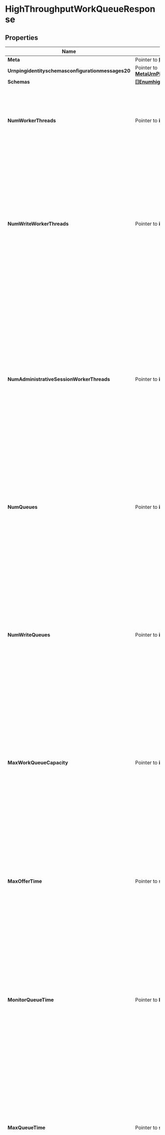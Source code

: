 # HighThroughputWorkQueueResponse

## Properties

Name | Type | Description | Notes
------------ | ------------- | ------------- | -------------
**Meta** | Pointer to [**MetaMeta**](MetaMeta.md) |  | [optional] 
**Urnpingidentityschemasconfigurationmessages20** | Pointer to [**MetaUrnPingidentitySchemasConfigurationMessages20**](MetaUrnPingidentitySchemasConfigurationMessages20.md) |  | [optional] 
**Schemas** | [**[]EnumhighThroughputWorkQueueSchemaUrn**](EnumhighThroughputWorkQueueSchemaUrn.md) |  | 
**NumWorkerThreads** | Pointer to **int64** | Specifies the total number of worker threads that should be used within the server in order to process requested operations. The worker threads will be split evenly across all of the configured queues. | [optional] 
**NumWriteWorkerThreads** | Pointer to **int64** | Specifies the number of worker threads that should be used within the server to process write (add, delete, modify, and modify DN) operations. If this is specified, then separate sets of worker threads will be used for processing read and write operations, and the value of the num-worker-threads property will reflect the number of threads to use to process read operations. | [optional] 
**NumAdministrativeSessionWorkerThreads** | Pointer to **int64** | Specifies the number of worker threads that should be used to process operations as part of an administrative session. These threads may be reserved only for special use by management applications like dsconfig, the administration console, and other administrative tools, so that these applications may be used to diagnose problems and take any necessary corrective action even if all \&quot;normal\&quot; worker threads are busy processing other requests. | [optional] 
**NumQueues** | Pointer to **int64** | Specifies the number of blocking queues that should be maintained. A value of zero indicates that the server should attempt to automatically select an optimal value (one queue for every two worker threads). | [optional] 
**NumWriteQueues** | Pointer to **int64** | Specifies the number of blocking queues that should be maintained for write operations. This will only be used if a value is specified for the num-write-worker-threads property, in which case the num-queues property will specify the number of queues for read operations. Otherwise, all operations will be processed by a common set of worker threads and the value of the num-queues property will specify the number of queues for all types of operations. | [optional] 
**MaxWorkQueueCapacity** | Pointer to **int64** | Specifies the maximum number of pending operations that may be held in any of the queues at any given time. The total number of pending requests may be as large as this value times the total number of queues. | [optional] 
**MaxOfferTime** | Pointer to **string** | Specifies the maximum length of time that the connection handler should be allowed to wait to enqueue a request if the work queue is full. If the attempt to enqueue an operation does not succeed within this period of time, then the operation will be rejected and an error response will be returned to the client. A value of zero indicates that operations should be rejected immediately if the work queue is already at its maximum capacity. | [optional] 
**MonitorQueueTime** | Pointer to **bool** | Indicates whether the work queue should monitor the length of time that operations are held in the queue. When enabled the queue time will be included with access log messages as \&quot;qtime\&quot; in milliseconds. | [optional] 
**MaxQueueTime** | Pointer to **string** | Specifies the maximum length of time that an operation should be allowed to wait on the work queue. If an operation has been waiting on the queue longer than this period of time, then it will receive an immediate failure result rather than being processed once it has been handed off to a worker thread. A value of zero seconds indicates that there should not be any maximum queue time imposed. This setting will only be used if the monitor-queue-time property has a value of true. | [optional] 
**ExpensiveOperationCheckInterval** | Pointer to **string** | The interval that the work queue should use when checking for potentially expensive operations. If at least expensive-operation-minimum-concurrent-count worker threads are found to be processing the same operation on two consecutive polls separated by this time interval (i.e., the worker thread has been processing that operation for at least this length of time, and potentially up to twice this length of time), then a stack trace of all running threads will be written to a file for analysis to provide potentially useful information that may help better understand the reason it is taking so long. It may be that the operation is simply an expensive one to process, but there may be other external factors (e.g., a database checkpoint, a log rotation, lock contention, etc.) that could be to blame. This option is primarily intended for debugging purposes and should generally be used under the direction of Ping Identity support. | [optional] 
**ExpensiveOperationMinimumConcurrentCount** | Pointer to **int64** | The minimum number of concurrent expensive operations that should be detected to trigger dumping stack traces for all threads. If at least this number of worker threads are seen processing the same operations in two consecutive intervals, then the server will dump a stack trace of all threads to a file. This option is primarily intended for debugging purposes and should generally be used under the direction of Ping Identity support. | [optional] 
**ExpensiveOperationMinimumDumpInterval** | Pointer to **string** | The minimum length of time that should be required to pass after dumping stack trace information for all threads before the server should be allowed to create a second dump. This will help prevent the server from dumping stack traces too frequently and eventually consuming all available disk space with stack trace log output. This option is primarily intended for debugging purposes and should generally be used under the direction of Ping Identity support. | [optional] 

## Methods

### NewHighThroughputWorkQueueResponse

`func NewHighThroughputWorkQueueResponse(schemas []EnumhighThroughputWorkQueueSchemaUrn, ) *HighThroughputWorkQueueResponse`

NewHighThroughputWorkQueueResponse instantiates a new HighThroughputWorkQueueResponse object
This constructor will assign default values to properties that have it defined,
and makes sure properties required by API are set, but the set of arguments
will change when the set of required properties is changed

### NewHighThroughputWorkQueueResponseWithDefaults

`func NewHighThroughputWorkQueueResponseWithDefaults() *HighThroughputWorkQueueResponse`

NewHighThroughputWorkQueueResponseWithDefaults instantiates a new HighThroughputWorkQueueResponse object
This constructor will only assign default values to properties that have it defined,
but it doesn't guarantee that properties required by API are set

### GetMeta

`func (o *HighThroughputWorkQueueResponse) GetMeta() MetaMeta`

GetMeta returns the Meta field if non-nil, zero value otherwise.

### GetMetaOk

`func (o *HighThroughputWorkQueueResponse) GetMetaOk() (*MetaMeta, bool)`

GetMetaOk returns a tuple with the Meta field if it's non-nil, zero value otherwise
and a boolean to check if the value has been set.

### SetMeta

`func (o *HighThroughputWorkQueueResponse) SetMeta(v MetaMeta)`

SetMeta sets Meta field to given value.

### HasMeta

`func (o *HighThroughputWorkQueueResponse) HasMeta() bool`

HasMeta returns a boolean if a field has been set.

### GetUrnpingidentityschemasconfigurationmessages20

`func (o *HighThroughputWorkQueueResponse) GetUrnpingidentityschemasconfigurationmessages20() MetaUrnPingidentitySchemasConfigurationMessages20`

GetUrnpingidentityschemasconfigurationmessages20 returns the Urnpingidentityschemasconfigurationmessages20 field if non-nil, zero value otherwise.

### GetUrnpingidentityschemasconfigurationmessages20Ok

`func (o *HighThroughputWorkQueueResponse) GetUrnpingidentityschemasconfigurationmessages20Ok() (*MetaUrnPingidentitySchemasConfigurationMessages20, bool)`

GetUrnpingidentityschemasconfigurationmessages20Ok returns a tuple with the Urnpingidentityschemasconfigurationmessages20 field if it's non-nil, zero value otherwise
and a boolean to check if the value has been set.

### SetUrnpingidentityschemasconfigurationmessages20

`func (o *HighThroughputWorkQueueResponse) SetUrnpingidentityschemasconfigurationmessages20(v MetaUrnPingidentitySchemasConfigurationMessages20)`

SetUrnpingidentityschemasconfigurationmessages20 sets Urnpingidentityschemasconfigurationmessages20 field to given value.

### HasUrnpingidentityschemasconfigurationmessages20

`func (o *HighThroughputWorkQueueResponse) HasUrnpingidentityschemasconfigurationmessages20() bool`

HasUrnpingidentityschemasconfigurationmessages20 returns a boolean if a field has been set.

### GetSchemas

`func (o *HighThroughputWorkQueueResponse) GetSchemas() []EnumhighThroughputWorkQueueSchemaUrn`

GetSchemas returns the Schemas field if non-nil, zero value otherwise.

### GetSchemasOk

`func (o *HighThroughputWorkQueueResponse) GetSchemasOk() (*[]EnumhighThroughputWorkQueueSchemaUrn, bool)`

GetSchemasOk returns a tuple with the Schemas field if it's non-nil, zero value otherwise
and a boolean to check if the value has been set.

### SetSchemas

`func (o *HighThroughputWorkQueueResponse) SetSchemas(v []EnumhighThroughputWorkQueueSchemaUrn)`

SetSchemas sets Schemas field to given value.


### GetNumWorkerThreads

`func (o *HighThroughputWorkQueueResponse) GetNumWorkerThreads() int64`

GetNumWorkerThreads returns the NumWorkerThreads field if non-nil, zero value otherwise.

### GetNumWorkerThreadsOk

`func (o *HighThroughputWorkQueueResponse) GetNumWorkerThreadsOk() (*int64, bool)`

GetNumWorkerThreadsOk returns a tuple with the NumWorkerThreads field if it's non-nil, zero value otherwise
and a boolean to check if the value has been set.

### SetNumWorkerThreads

`func (o *HighThroughputWorkQueueResponse) SetNumWorkerThreads(v int64)`

SetNumWorkerThreads sets NumWorkerThreads field to given value.

### HasNumWorkerThreads

`func (o *HighThroughputWorkQueueResponse) HasNumWorkerThreads() bool`

HasNumWorkerThreads returns a boolean if a field has been set.

### GetNumWriteWorkerThreads

`func (o *HighThroughputWorkQueueResponse) GetNumWriteWorkerThreads() int64`

GetNumWriteWorkerThreads returns the NumWriteWorkerThreads field if non-nil, zero value otherwise.

### GetNumWriteWorkerThreadsOk

`func (o *HighThroughputWorkQueueResponse) GetNumWriteWorkerThreadsOk() (*int64, bool)`

GetNumWriteWorkerThreadsOk returns a tuple with the NumWriteWorkerThreads field if it's non-nil, zero value otherwise
and a boolean to check if the value has been set.

### SetNumWriteWorkerThreads

`func (o *HighThroughputWorkQueueResponse) SetNumWriteWorkerThreads(v int64)`

SetNumWriteWorkerThreads sets NumWriteWorkerThreads field to given value.

### HasNumWriteWorkerThreads

`func (o *HighThroughputWorkQueueResponse) HasNumWriteWorkerThreads() bool`

HasNumWriteWorkerThreads returns a boolean if a field has been set.

### GetNumAdministrativeSessionWorkerThreads

`func (o *HighThroughputWorkQueueResponse) GetNumAdministrativeSessionWorkerThreads() int64`

GetNumAdministrativeSessionWorkerThreads returns the NumAdministrativeSessionWorkerThreads field if non-nil, zero value otherwise.

### GetNumAdministrativeSessionWorkerThreadsOk

`func (o *HighThroughputWorkQueueResponse) GetNumAdministrativeSessionWorkerThreadsOk() (*int64, bool)`

GetNumAdministrativeSessionWorkerThreadsOk returns a tuple with the NumAdministrativeSessionWorkerThreads field if it's non-nil, zero value otherwise
and a boolean to check if the value has been set.

### SetNumAdministrativeSessionWorkerThreads

`func (o *HighThroughputWorkQueueResponse) SetNumAdministrativeSessionWorkerThreads(v int64)`

SetNumAdministrativeSessionWorkerThreads sets NumAdministrativeSessionWorkerThreads field to given value.

### HasNumAdministrativeSessionWorkerThreads

`func (o *HighThroughputWorkQueueResponse) HasNumAdministrativeSessionWorkerThreads() bool`

HasNumAdministrativeSessionWorkerThreads returns a boolean if a field has been set.

### GetNumQueues

`func (o *HighThroughputWorkQueueResponse) GetNumQueues() int64`

GetNumQueues returns the NumQueues field if non-nil, zero value otherwise.

### GetNumQueuesOk

`func (o *HighThroughputWorkQueueResponse) GetNumQueuesOk() (*int64, bool)`

GetNumQueuesOk returns a tuple with the NumQueues field if it's non-nil, zero value otherwise
and a boolean to check if the value has been set.

### SetNumQueues

`func (o *HighThroughputWorkQueueResponse) SetNumQueues(v int64)`

SetNumQueues sets NumQueues field to given value.

### HasNumQueues

`func (o *HighThroughputWorkQueueResponse) HasNumQueues() bool`

HasNumQueues returns a boolean if a field has been set.

### GetNumWriteQueues

`func (o *HighThroughputWorkQueueResponse) GetNumWriteQueues() int64`

GetNumWriteQueues returns the NumWriteQueues field if non-nil, zero value otherwise.

### GetNumWriteQueuesOk

`func (o *HighThroughputWorkQueueResponse) GetNumWriteQueuesOk() (*int64, bool)`

GetNumWriteQueuesOk returns a tuple with the NumWriteQueues field if it's non-nil, zero value otherwise
and a boolean to check if the value has been set.

### SetNumWriteQueues

`func (o *HighThroughputWorkQueueResponse) SetNumWriteQueues(v int64)`

SetNumWriteQueues sets NumWriteQueues field to given value.

### HasNumWriteQueues

`func (o *HighThroughputWorkQueueResponse) HasNumWriteQueues() bool`

HasNumWriteQueues returns a boolean if a field has been set.

### GetMaxWorkQueueCapacity

`func (o *HighThroughputWorkQueueResponse) GetMaxWorkQueueCapacity() int64`

GetMaxWorkQueueCapacity returns the MaxWorkQueueCapacity field if non-nil, zero value otherwise.

### GetMaxWorkQueueCapacityOk

`func (o *HighThroughputWorkQueueResponse) GetMaxWorkQueueCapacityOk() (*int64, bool)`

GetMaxWorkQueueCapacityOk returns a tuple with the MaxWorkQueueCapacity field if it's non-nil, zero value otherwise
and a boolean to check if the value has been set.

### SetMaxWorkQueueCapacity

`func (o *HighThroughputWorkQueueResponse) SetMaxWorkQueueCapacity(v int64)`

SetMaxWorkQueueCapacity sets MaxWorkQueueCapacity field to given value.

### HasMaxWorkQueueCapacity

`func (o *HighThroughputWorkQueueResponse) HasMaxWorkQueueCapacity() bool`

HasMaxWorkQueueCapacity returns a boolean if a field has been set.

### GetMaxOfferTime

`func (o *HighThroughputWorkQueueResponse) GetMaxOfferTime() string`

GetMaxOfferTime returns the MaxOfferTime field if non-nil, zero value otherwise.

### GetMaxOfferTimeOk

`func (o *HighThroughputWorkQueueResponse) GetMaxOfferTimeOk() (*string, bool)`

GetMaxOfferTimeOk returns a tuple with the MaxOfferTime field if it's non-nil, zero value otherwise
and a boolean to check if the value has been set.

### SetMaxOfferTime

`func (o *HighThroughputWorkQueueResponse) SetMaxOfferTime(v string)`

SetMaxOfferTime sets MaxOfferTime field to given value.

### HasMaxOfferTime

`func (o *HighThroughputWorkQueueResponse) HasMaxOfferTime() bool`

HasMaxOfferTime returns a boolean if a field has been set.

### GetMonitorQueueTime

`func (o *HighThroughputWorkQueueResponse) GetMonitorQueueTime() bool`

GetMonitorQueueTime returns the MonitorQueueTime field if non-nil, zero value otherwise.

### GetMonitorQueueTimeOk

`func (o *HighThroughputWorkQueueResponse) GetMonitorQueueTimeOk() (*bool, bool)`

GetMonitorQueueTimeOk returns a tuple with the MonitorQueueTime field if it's non-nil, zero value otherwise
and a boolean to check if the value has been set.

### SetMonitorQueueTime

`func (o *HighThroughputWorkQueueResponse) SetMonitorQueueTime(v bool)`

SetMonitorQueueTime sets MonitorQueueTime field to given value.

### HasMonitorQueueTime

`func (o *HighThroughputWorkQueueResponse) HasMonitorQueueTime() bool`

HasMonitorQueueTime returns a boolean if a field has been set.

### GetMaxQueueTime

`func (o *HighThroughputWorkQueueResponse) GetMaxQueueTime() string`

GetMaxQueueTime returns the MaxQueueTime field if non-nil, zero value otherwise.

### GetMaxQueueTimeOk

`func (o *HighThroughputWorkQueueResponse) GetMaxQueueTimeOk() (*string, bool)`

GetMaxQueueTimeOk returns a tuple with the MaxQueueTime field if it's non-nil, zero value otherwise
and a boolean to check if the value has been set.

### SetMaxQueueTime

`func (o *HighThroughputWorkQueueResponse) SetMaxQueueTime(v string)`

SetMaxQueueTime sets MaxQueueTime field to given value.

### HasMaxQueueTime

`func (o *HighThroughputWorkQueueResponse) HasMaxQueueTime() bool`

HasMaxQueueTime returns a boolean if a field has been set.

### GetExpensiveOperationCheckInterval

`func (o *HighThroughputWorkQueueResponse) GetExpensiveOperationCheckInterval() string`

GetExpensiveOperationCheckInterval returns the ExpensiveOperationCheckInterval field if non-nil, zero value otherwise.

### GetExpensiveOperationCheckIntervalOk

`func (o *HighThroughputWorkQueueResponse) GetExpensiveOperationCheckIntervalOk() (*string, bool)`

GetExpensiveOperationCheckIntervalOk returns a tuple with the ExpensiveOperationCheckInterval field if it's non-nil, zero value otherwise
and a boolean to check if the value has been set.

### SetExpensiveOperationCheckInterval

`func (o *HighThroughputWorkQueueResponse) SetExpensiveOperationCheckInterval(v string)`

SetExpensiveOperationCheckInterval sets ExpensiveOperationCheckInterval field to given value.

### HasExpensiveOperationCheckInterval

`func (o *HighThroughputWorkQueueResponse) HasExpensiveOperationCheckInterval() bool`

HasExpensiveOperationCheckInterval returns a boolean if a field has been set.

### GetExpensiveOperationMinimumConcurrentCount

`func (o *HighThroughputWorkQueueResponse) GetExpensiveOperationMinimumConcurrentCount() int64`

GetExpensiveOperationMinimumConcurrentCount returns the ExpensiveOperationMinimumConcurrentCount field if non-nil, zero value otherwise.

### GetExpensiveOperationMinimumConcurrentCountOk

`func (o *HighThroughputWorkQueueResponse) GetExpensiveOperationMinimumConcurrentCountOk() (*int64, bool)`

GetExpensiveOperationMinimumConcurrentCountOk returns a tuple with the ExpensiveOperationMinimumConcurrentCount field if it's non-nil, zero value otherwise
and a boolean to check if the value has been set.

### SetExpensiveOperationMinimumConcurrentCount

`func (o *HighThroughputWorkQueueResponse) SetExpensiveOperationMinimumConcurrentCount(v int64)`

SetExpensiveOperationMinimumConcurrentCount sets ExpensiveOperationMinimumConcurrentCount field to given value.

### HasExpensiveOperationMinimumConcurrentCount

`func (o *HighThroughputWorkQueueResponse) HasExpensiveOperationMinimumConcurrentCount() bool`

HasExpensiveOperationMinimumConcurrentCount returns a boolean if a field has been set.

### GetExpensiveOperationMinimumDumpInterval

`func (o *HighThroughputWorkQueueResponse) GetExpensiveOperationMinimumDumpInterval() string`

GetExpensiveOperationMinimumDumpInterval returns the ExpensiveOperationMinimumDumpInterval field if non-nil, zero value otherwise.

### GetExpensiveOperationMinimumDumpIntervalOk

`func (o *HighThroughputWorkQueueResponse) GetExpensiveOperationMinimumDumpIntervalOk() (*string, bool)`

GetExpensiveOperationMinimumDumpIntervalOk returns a tuple with the ExpensiveOperationMinimumDumpInterval field if it's non-nil, zero value otherwise
and a boolean to check if the value has been set.

### SetExpensiveOperationMinimumDumpInterval

`func (o *HighThroughputWorkQueueResponse) SetExpensiveOperationMinimumDumpInterval(v string)`

SetExpensiveOperationMinimumDumpInterval sets ExpensiveOperationMinimumDumpInterval field to given value.

### HasExpensiveOperationMinimumDumpInterval

`func (o *HighThroughputWorkQueueResponse) HasExpensiveOperationMinimumDumpInterval() bool`

HasExpensiveOperationMinimumDumpInterval returns a boolean if a field has been set.


[[Back to Model list]](../README.md#documentation-for-models) [[Back to API list]](../README.md#documentation-for-api-endpoints) [[Back to README]](../README.md)


